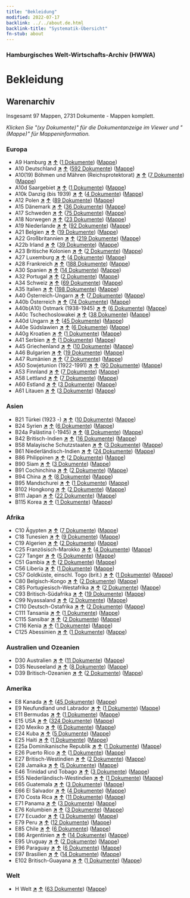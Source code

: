 ```yaml
---
title: "Bekleidung"
modified: 2022-07-17
backlink: ../../about.de.html
backlink-title: "Systematik-Übersicht"
fn-stub: about
---
```


### Hamburgisches Welt-Wirtschafts-Archiv (HWWA)

# Bekleidung&#160; 







## Warenarchiv




Insgesamt 97 Mappen, 2731 Dokumente - Mappen komplett.

_Klicken Sie "(xy Dokumente)" für die Dokumentanzeige im Viewer und "(Mappe)" für Mappeninformation._




### Europa

- A9 Hamburg [**&nearr;**](../../../geo/i/140905/about.de.html "Hamburg (alle Mappen)") [**&uarr;**](../../../geo/about.de.html#A9 "Ländersystematik") (<a href="https://pm20.zbw.eu/iiifview/folder/wa/142106,140905" title="über: Bekleidung : Hamburg" target="_blank">1 Dokumente</a>) ([Mappe](../../../../folder/wa/1421xx/142106/1409xx/140905/about.de.html))
- A10 Deutschland [**&nearr;**](../../../geo/i/126128/about.de.html "Deutschland (alle Mappen)") [**&uarr;**](../../../geo/about.de.html#A10 "Ländersystematik") (<a href="https://pm20.zbw.eu/iiifview/folder/wa/142106,126128" title="über: Bekleidung : Deutschland" target="_blank">592 Dokumente</a>) ([Mappe](../../../../folder/wa/1421xx/142106/1261xx/126128/about.de.html))
- A10(19) Böhmen und Mähren (Reichsprotektorat) [**&nearr;**](../../../geo/i/140098/about.de.html "Böhmen und Mähren (Reichsprotektorat) (alle Mappen)") [**&uarr;**](../../../geo/about.de.html#A10(19) "Ländersystematik") (<a href="https://pm20.zbw.eu/iiifview/folder/wa/142106,140098" title="über: Bekleidung : Böhmen und Mähren (Reichsprotektorat)" target="_blank">7 Dokumente</a>) ([Mappe](../../../../folder/wa/1421xx/142106/1400xx/140098/about.de.html))
- A10d Saargebiet [**&nearr;**](../../../geo/i/140938/about.de.html "Saargebiet (alle Mappen)") [**&uarr;**](../../../geo/about.de.html#A10d "Ländersystematik") (<a href="https://pm20.zbw.eu/iiifview/folder/wa/142106,140938" title="über: Bekleidung : Saargebiet" target="_blank">1 Dokumente</a>) ([Mappe](../../../../folder/wa/1421xx/142106/1409xx/140938/about.de.html))
- A10k Danzig (bis 1939) [**&nearr;**](../../../geo/i/140944/about.de.html "Danzig (bis 1939) (alle Mappen)") [**&uarr;**](../../../geo/about.de.html#A10k "Ländersystematik") (<a href="https://pm20.zbw.eu/iiifview/folder/wa/142106,140944" title="über: Bekleidung : Danzig (bis 1939)" target="_blank">4 Dokumente</a>) ([Mappe](../../../../folder/wa/1421xx/142106/1409xx/140944/about.de.html))
- A12 Polen [**&nearr;**](../../../geo/i/140962/about.de.html "Polen (alle Mappen)") [**&uarr;**](../../../geo/about.de.html#A12 "Ländersystematik") (<a href="https://pm20.zbw.eu/iiifview/folder/wa/142106,140962" title="über: Bekleidung : Polen" target="_blank">89 Dokumente</a>) ([Mappe](../../../../folder/wa/1421xx/142106/1409xx/140962/about.de.html))
- A15 Dänemark [**&nearr;**](../../../geo/i/141739/about.de.html "Dänemark (alle Mappen)") [**&uarr;**](../../../geo/about.de.html#A15 "Ländersystematik") (<a href="https://pm20.zbw.eu/iiifview/folder/wa/142106,141739" title="über: Bekleidung : Dänemark" target="_blank">36 Dokumente</a>) ([Mappe](../../../../folder/wa/1421xx/142106/1417xx/141739/about.de.html))
- A17 Schweden [**&nearr;**](../../../geo/i/140968/about.de.html "Schweden (alle Mappen)") [**&uarr;**](../../../geo/about.de.html#A17 "Ländersystematik") (<a href="https://pm20.zbw.eu/iiifview/folder/wa/142106,140968" title="über: Bekleidung : Schweden" target="_blank">75 Dokumente</a>) ([Mappe](../../../../folder/wa/1421xx/142106/1409xx/140968/about.de.html))
- A18 Norwegen [**&nearr;**](../../../geo/i/140969/about.de.html "Norwegen (alle Mappen)") [**&uarr;**](../../../geo/about.de.html#A18 "Ländersystematik") (<a href="https://pm20.zbw.eu/iiifview/folder/wa/142106,140969" title="über: Bekleidung : Norwegen" target="_blank">23 Dokumente</a>) ([Mappe](../../../../folder/wa/1421xx/142106/1409xx/140969/about.de.html))
- A19 Niederlande [**&nearr;**](../../../geo/i/140970/about.de.html "Niederlande (alle Mappen)") [**&uarr;**](../../../geo/about.de.html#A19 "Ländersystematik") (<a href="https://pm20.zbw.eu/iiifview/folder/wa/142106,140970" title="über: Bekleidung : Niederlande" target="_blank">92 Dokumente</a>) ([Mappe](../../../../folder/wa/1421xx/142106/1409xx/140970/about.de.html))
- A21 Belgien [**&nearr;**](../../../geo/i/140972/about.de.html "Belgien (alle Mappen)") [**&uarr;**](../../../geo/about.de.html#A21 "Ländersystematik") (<a href="https://pm20.zbw.eu/iiifview/folder/wa/142106,140972" title="über: Bekleidung : Belgien" target="_blank">19 Dokumente</a>) ([Mappe](../../../../folder/wa/1421xx/142106/1409xx/140972/about.de.html))
- A22 Großbritannien [**&nearr;**](../../../geo/i/140974/about.de.html "Großbritannien (alle Mappen)") [**&uarr;**](../../../geo/about.de.html#A22 "Ländersystematik") (<a href="https://pm20.zbw.eu/iiifview/folder/wa/142106,140974" title="über: Bekleidung : Großbritannien" target="_blank">219 Dokumente</a>) ([Mappe](../../../../folder/wa/1421xx/142106/1409xx/140974/about.de.html))
- A22b Irland [**&nearr;**](../../../geo/i/140976/about.de.html "Irland (alle Mappen)") [**&uarr;**](../../../geo/about.de.html#A22b "Ländersystematik") (<a href="https://pm20.zbw.eu/iiifview/folder/wa/142106,140976" title="über: Bekleidung : Irland" target="_blank">39 Dokumente</a>) ([Mappe](../../../../folder/wa/1421xx/142106/1409xx/140976/about.de.html))
- A23 Britische Kolonien [**&nearr;**](../../../geo/i/140978/about.de.html "Britische Kolonien (alle Mappen)") [**&uarr;**](../../../geo/about.de.html#A23 "Ländersystematik") (<a href="https://pm20.zbw.eu/iiifview/folder/wa/142106,140978" title="über: Bekleidung : Britische Kolonien" target="_blank">2 Dokumente</a>) ([Mappe](../../../../folder/wa/1421xx/142106/1409xx/140978/about.de.html))
- A27 Luxemburg [**&nearr;**](../../../geo/i/140981/about.de.html "Luxemburg (alle Mappen)") [**&uarr;**](../../../geo/about.de.html#A27 "Ländersystematik") (<a href="https://pm20.zbw.eu/iiifview/folder/wa/142106,140981" title="über: Bekleidung : Luxemburg" target="_blank">4 Dokumente</a>) ([Mappe](../../../../folder/wa/1421xx/142106/1409xx/140981/about.de.html))
- A28 Frankreich [**&nearr;**](../../../geo/i/140982/about.de.html "Frankreich (alle Mappen)") [**&uarr;**](../../../geo/about.de.html#A28 "Ländersystematik") (<a href="https://pm20.zbw.eu/iiifview/folder/wa/142106,140982" title="über: Bekleidung : Frankreich" target="_blank">188 Dokumente</a>) ([Mappe](../../../../folder/wa/1421xx/142106/1409xx/140982/about.de.html))
- A30 Spanien [**&nearr;**](../../../geo/i/140984/about.de.html "Spanien (alle Mappen)") [**&uarr;**](../../../geo/about.de.html#A30 "Ländersystematik") (<a href="https://pm20.zbw.eu/iiifview/folder/wa/142106,140984" title="über: Bekleidung : Spanien" target="_blank">14 Dokumente</a>) ([Mappe](../../../../folder/wa/1421xx/142106/1409xx/140984/about.de.html))
- A32 Portugal [**&nearr;**](../../../geo/i/140987/about.de.html "Portugal (alle Mappen)") [**&uarr;**](../../../geo/about.de.html#A32 "Ländersystematik") (<a href="https://pm20.zbw.eu/iiifview/folder/wa/142106,140987" title="über: Bekleidung : Portugal" target="_blank">2 Dokumente</a>) ([Mappe](../../../../folder/wa/1421xx/142106/1409xx/140987/about.de.html))
- A34 Schweiz [**&nearr;**](../../../geo/i/141007/about.de.html "Schweiz (alle Mappen)") [**&uarr;**](../../../geo/about.de.html#A34 "Ländersystematik") (<a href="https://pm20.zbw.eu/iiifview/folder/wa/142106,141007" title="über: Bekleidung : Schweiz" target="_blank">69 Dokumente</a>) ([Mappe](../../../../folder/wa/1421xx/142106/1410xx/141007/about.de.html))
- A35 Italien [**&nearr;**](../../../geo/i/141008/about.de.html "Italien (alle Mappen)") [**&uarr;**](../../../geo/about.de.html#A35 "Ländersystematik") (<a href="https://pm20.zbw.eu/iiifview/folder/wa/142106,141008" title="über: Bekleidung : Italien" target="_blank">198 Dokumente</a>) ([Mappe](../../../../folder/wa/1421xx/142106/1410xx/141008/about.de.html))
- A40 Österreich-Ungarn [**&nearr;**](../../../geo/i/126127/about.de.html "Österreich-Ungarn (alle Mappen)") [**&uarr;**](../../../geo/about.de.html#A40 "Ländersystematik") (<a href="https://pm20.zbw.eu/iiifview/folder/wa/142106,126127" title="über: Bekleidung : Österreich-Ungarn" target="_blank">7 Dokumente</a>) ([Mappe](../../../../folder/wa/1421xx/142106/1261xx/126127/about.de.html))
- A40b Österreich [**&nearr;**](../../../geo/i/141731/about.de.html "Österreich (alle Mappen)") [**&uarr;**](../../../geo/about.de.html#A40b "Ländersystematik") (<a href="https://pm20.zbw.eu/iiifview/folder/wa/142106,141731" title="über: Bekleidung : Österreich" target="_blank">74 Dokumente</a>) ([Mappe](../../../../folder/wa/1421xx/142106/1417xx/141731/about.de.html))
- A40b(A10) Ostmark (1938-1945) [**&nearr;**](../../../geo/i/163025/about.de.html "Ostmark (1938-1945) (alle Mappen)") [**&uarr;**](../../../geo/about.de.html#A40b(A10) "Ländersystematik") (<a href="https://pm20.zbw.eu/iiifview/folder/wa/142106,163025" title="über: Bekleidung : Ostmark (1938-1945)" target="_blank">6 Dokumente</a>) ([Mappe](../../../../folder/wa/1421xx/142106/1630xx/163025/about.de.html))
- A40c Tschechoslowakei [**&nearr;**](../../../geo/i/141022/about.de.html "Tschechoslowakei (alle Mappen)") [**&uarr;**](../../../geo/about.de.html#A40c "Ländersystematik") (<a href="https://pm20.zbw.eu/iiifview/folder/wa/142106,141022" title="über: Bekleidung : Tschechoslowakei" target="_blank">38 Dokumente</a>) ([Mappe](../../../../folder/wa/1421xx/142106/1410xx/141022/about.de.html))
- A40d Ungarn [**&nearr;**](../../../geo/i/141025/about.de.html "Ungarn (alle Mappen)") [**&uarr;**](../../../geo/about.de.html#A40d "Ländersystematik") (<a href="https://pm20.zbw.eu/iiifview/folder/wa/142106,141025" title="über: Bekleidung : Ungarn" target="_blank">45 Dokumente</a>) ([Mappe](../../../../folder/wa/1421xx/142106/1410xx/141025/about.de.html))
- A40e Südslawien [**&nearr;**](../../../geo/i/141028/about.de.html "Südslawien (alle Mappen)") [**&uarr;**](../../../geo/about.de.html#A40e "Ländersystematik") (<a href="https://pm20.zbw.eu/iiifview/folder/wa/142106,141028" title="über: Bekleidung : Südslawien" target="_blank">6 Dokumente</a>) ([Mappe](../../../../folder/wa/1421xx/142106/1410xx/141028/about.de.html))
- A40g Kroatien [**&nearr;**](../../../geo/i/141030/about.de.html "Kroatien (alle Mappen)") [**&uarr;**](../../../geo/about.de.html#A40g "Ländersystematik") (<a href="https://pm20.zbw.eu/iiifview/folder/wa/142106,141030" title="über: Bekleidung : Kroatien" target="_blank">1 Dokumente</a>) ([Mappe](../../../../folder/wa/1421xx/142106/1410xx/141030/about.de.html))
- A41 Serbien [**&nearr;**](../../../geo/i/141032/about.de.html "Serbien (alle Mappen)") [**&uarr;**](../../../geo/about.de.html#A41 "Ländersystematik") (<a href="https://pm20.zbw.eu/iiifview/folder/wa/142106,141032" title="über: Bekleidung : Serbien" target="_blank">1 Dokumente</a>) ([Mappe](../../../../folder/wa/1421xx/142106/1410xx/141032/about.de.html))
- A45 Griechenland [**&nearr;**](../../../geo/i/141037/about.de.html "Griechenland (alle Mappen)") [**&uarr;**](../../../geo/about.de.html#A45 "Ländersystematik") (<a href="https://pm20.zbw.eu/iiifview/folder/wa/142106,141037" title="über: Bekleidung : Griechenland" target="_blank">10 Dokumente</a>) ([Mappe](../../../../folder/wa/1421xx/142106/1410xx/141037/about.de.html))
- A46 Bulgarien [**&nearr;**](../../../geo/i/141039/about.de.html "Bulgarien (alle Mappen)") [**&uarr;**](../../../geo/about.de.html#A46 "Ländersystematik") (<a href="https://pm20.zbw.eu/iiifview/folder/wa/142106,141039" title="über: Bekleidung : Bulgarien" target="_blank">19 Dokumente</a>) ([Mappe](../../../../folder/wa/1421xx/142106/1410xx/141039/about.de.html))
- A47 Rumänien [**&nearr;**](../../../geo/i/141040/about.de.html "Rumänien (alle Mappen)") [**&uarr;**](../../../geo/about.de.html#A47 "Ländersystematik") (<a href="https://pm20.zbw.eu/iiifview/folder/wa/142106,141040" title="über: Bekleidung : Rumänien" target="_blank">7 Dokumente</a>) ([Mappe](../../../../folder/wa/1421xx/142106/1410xx/141040/about.de.html))
- A50 Sowjetunion (1922-1991) [**&nearr;**](../../../geo/i/141043/about.de.html "Sowjetunion (1922-1991) (alle Mappen)") [**&uarr;**](../../../geo/about.de.html#A50 "Ländersystematik") (<a href="https://pm20.zbw.eu/iiifview/folder/wa/142106,141043" title="über: Bekleidung : Sowjetunion (1922-1991)" target="_blank">90 Dokumente</a>) ([Mappe](../../../../folder/wa/1421xx/142106/1410xx/141043/about.de.html))
- A53 Finnland [**&nearr;**](../../../geo/i/141046/about.de.html "Finnland (alle Mappen)") [**&uarr;**](../../../geo/about.de.html#A53 "Ländersystematik") (<a href="https://pm20.zbw.eu/iiifview/folder/wa/142106,141046" title="über: Bekleidung : Finnland" target="_blank">7 Dokumente</a>) ([Mappe](../../../../folder/wa/1421xx/142106/1410xx/141046/about.de.html))
- A58 Lettland [**&nearr;**](../../../geo/i/141050/about.de.html "Lettland (alle Mappen)") [**&uarr;**](../../../geo/about.de.html#A58 "Ländersystematik") (<a href="https://pm20.zbw.eu/iiifview/folder/wa/142106,141050" title="über: Bekleidung : Lettland" target="_blank">7 Dokumente</a>) ([Mappe](../../../../folder/wa/1421xx/142106/1410xx/141050/about.de.html))
- A60 Estland [**&nearr;**](../../../geo/i/141052/about.de.html "Estland (alle Mappen)") [**&uarr;**](../../../geo/about.de.html#A60 "Ländersystematik") (<a href="https://pm20.zbw.eu/iiifview/folder/wa/142106,141052" title="über: Bekleidung : Estland" target="_blank">3 Dokumente</a>) ([Mappe](../../../../folder/wa/1421xx/142106/1410xx/141052/about.de.html))
- A61 Litauen [**&nearr;**](../../../geo/i/141053/about.de.html "Litauen (alle Mappen)") [**&uarr;**](../../../geo/about.de.html#A61 "Ländersystematik") (<a href="https://pm20.zbw.eu/iiifview/folder/wa/142106,141053" title="über: Bekleidung : Litauen" target="_blank">3 Dokumente</a>) ([Mappe](../../../../folder/wa/1421xx/142106/1410xx/141053/about.de.html))

### Asien

- B21 Türkei (1923 -) [**&nearr;**](../../../geo/i/141111/about.de.html "Türkei (1923 -) (alle Mappen)") [**&uarr;**](../../../geo/about.de.html#B21 "Ländersystematik") (<a href="https://pm20.zbw.eu/iiifview/folder/wa/142106,141111" title="über: Bekleidung : Türkei (1923 -)" target="_blank">10 Dokumente</a>) ([Mappe](../../../../folder/wa/1421xx/142106/1411xx/141111/about.de.html))
- B24 Syrien [**&nearr;**](../../../geo/i/141114/about.de.html "Syrien (alle Mappen)") [**&uarr;**](../../../geo/about.de.html#B24 "Ländersystematik") (<a href="https://pm20.zbw.eu/iiifview/folder/wa/142106,141114" title="über: Bekleidung : Syrien" target="_blank">6 Dokumente</a>) ([Mappe](../../../../folder/wa/1421xx/142106/1411xx/141114/about.de.html))
- B24a Palästina (-1945) [**&nearr;**](../../../geo/i/141115/about.de.html "Palästina (-1945) (alle Mappen)") [**&uarr;**](../../../geo/about.de.html#B24a "Ländersystematik") (<a href="https://pm20.zbw.eu/iiifview/folder/wa/142106,141115" title="über: Bekleidung : Palästina (-1945)" target="_blank">8 Dokumente</a>) ([Mappe](../../../../folder/wa/1421xx/142106/1411xx/141115/about.de.html))
- B42 Britisch-Indien [**&nearr;**](../../../geo/i/141189/about.de.html "Britisch-Indien (alle Mappen)") [**&uarr;**](../../../geo/about.de.html#B42 "Ländersystematik") (<a href="https://pm20.zbw.eu/iiifview/folder/wa/142106,141189" title="über: Bekleidung : Britisch-Indien" target="_blank">16 Dokumente</a>) ([Mappe](../../../../folder/wa/1421xx/142106/1411xx/141189/about.de.html))
- B58 Malayische Schutzstaaten [**&nearr;**](../../../geo/i/141206/about.de.html "Malayische Schutzstaaten (alle Mappen)") [**&uarr;**](../../../geo/about.de.html#B58 "Ländersystematik") (<a href="https://pm20.zbw.eu/iiifview/folder/wa/142106,141206" title="über: Bekleidung : Malayische Schutzstaaten" target="_blank">3 Dokumente</a>) ([Mappe](../../../../folder/wa/1421xx/142106/1412xx/141206/about.de.html))
- B61 Niederländisch-Indien [**&nearr;**](../../../geo/i/141215/about.de.html "Niederländisch-Indien (alle Mappen)") [**&uarr;**](../../../geo/about.de.html#B61 "Ländersystematik") (<a href="https://pm20.zbw.eu/iiifview/folder/wa/142106,141215" title="über: Bekleidung : Niederländisch-Indien" target="_blank">24 Dokumente</a>) ([Mappe](../../../../folder/wa/1421xx/142106/1412xx/141215/about.de.html))
- B86 Philippinen [**&nearr;**](../../../geo/i/141240/about.de.html "Philippinen (alle Mappen)") [**&uarr;**](../../../geo/about.de.html#B86 "Ländersystematik") (<a href="https://pm20.zbw.eu/iiifview/folder/wa/142106,141240" title="über: Bekleidung : Philippinen" target="_blank">2 Dokumente</a>) ([Mappe](../../../../folder/wa/1421xx/142106/1412xx/141240/about.de.html))
- B90 Siam [**&nearr;**](../../../geo/i/141242/about.de.html "Siam (alle Mappen)") [**&uarr;**](../../../geo/about.de.html#B90 "Ländersystematik") (<a href="https://pm20.zbw.eu/iiifview/folder/wa/142106,141242" title="über: Bekleidung : Siam" target="_blank">3 Dokumente</a>) ([Mappe](../../../../folder/wa/1421xx/142106/1412xx/141242/about.de.html))
- B91 Cochinchina [**&nearr;**](../../../geo/i/141243/about.de.html "Cochinchina (alle Mappen)") [**&uarr;**](../../../geo/about.de.html#B91 "Ländersystematik") (<a href="https://pm20.zbw.eu/iiifview/folder/wa/142106,141243" title="über: Bekleidung : Cochinchina" target="_blank">2 Dokumente</a>) ([Mappe](../../../../folder/wa/1421xx/142106/1412xx/141243/about.de.html))
- B94 China [**&nearr;**](../../../geo/i/141253/about.de.html "China (alle Mappen)") [**&uarr;**](../../../geo/about.de.html#B94 "Ländersystematik") (<a href="https://pm20.zbw.eu/iiifview/folder/wa/142106,141253" title="über: Bekleidung : China" target="_blank">8 Dokumente</a>) ([Mappe](../../../../folder/wa/1421xx/142106/1412xx/141253/about.de.html))
- B95 Mandschurei [**&nearr;**](../../../geo/i/141258/about.de.html "Mandschurei (alle Mappen)") [**&uarr;**](../../../geo/about.de.html#B95 "Ländersystematik") (<a href="https://pm20.zbw.eu/iiifview/folder/wa/142106,141258" title="über: Bekleidung : Mandschurei" target="_blank">1 Dokumente</a>) ([Mappe](../../../../folder/wa/1421xx/142106/1412xx/141258/about.de.html))
- B102 Hongkong [**&nearr;**](../../../geo/i/141268/about.de.html "Hongkong (alle Mappen)") [**&uarr;**](../../../geo/about.de.html#B102 "Ländersystematik") (<a href="https://pm20.zbw.eu/iiifview/folder/wa/142106,141268" title="über: Bekleidung : Hongkong" target="_blank">2 Dokumente</a>) ([Mappe](../../../../folder/wa/1421xx/142106/1412xx/141268/about.de.html))
- B111 Japan [**&nearr;**](../../../geo/i/141272/about.de.html "Japan (alle Mappen)") [**&uarr;**](../../../geo/about.de.html#B111 "Ländersystematik") (<a href="https://pm20.zbw.eu/iiifview/folder/wa/142106,141272" title="über: Bekleidung : Japan" target="_blank">22 Dokumente</a>) ([Mappe](../../../../folder/wa/1421xx/142106/1412xx/141272/about.de.html))
- B115 Korea [**&nearr;**](../../../geo/i/141276/about.de.html "Korea (alle Mappen)") [**&uarr;**](../../../geo/about.de.html#B115 "Ländersystematik") (<a href="https://pm20.zbw.eu/iiifview/folder/wa/142106,141276" title="über: Bekleidung : Korea" target="_blank">1 Dokumente</a>) ([Mappe](../../../../folder/wa/1421xx/142106/1412xx/141276/about.de.html))

### Afrika

- C10 Ägypten [**&nearr;**](../../../geo/i/141336/about.de.html "Ägypten (alle Mappen)") [**&uarr;**](../../../geo/about.de.html#C10 "Ländersystematik") (<a href="https://pm20.zbw.eu/iiifview/folder/wa/142106,141336" title="über: Bekleidung : Ägypten" target="_blank">7 Dokumente</a>) ([Mappe](../../../../folder/wa/1421xx/142106/1413xx/141336/about.de.html))
- C18 Tunesien [**&nearr;**](../../../geo/i/141353/about.de.html "Tunesien (alle Mappen)") [**&uarr;**](../../../geo/about.de.html#C18 "Ländersystematik") (<a href="https://pm20.zbw.eu/iiifview/folder/wa/142106,141353" title="über: Bekleidung : Tunesien" target="_blank">9 Dokumente</a>) ([Mappe](../../../../folder/wa/1421xx/142106/1413xx/141353/about.de.html))
- C19 Algerien [**&nearr;**](../../../geo/i/141354/about.de.html "Algerien (alle Mappen)") [**&uarr;**](../../../geo/about.de.html#C19 "Ländersystematik") (<a href="https://pm20.zbw.eu/iiifview/folder/wa/142106,141354" title="über: Bekleidung : Algerien" target="_blank">2 Dokumente</a>) ([Mappe](../../../../folder/wa/1421xx/142106/1413xx/141354/about.de.html))
- C25 Französisch-Marokko [**&nearr;**](../../../geo/i/141358/about.de.html "Französisch-Marokko (alle Mappen)") [**&uarr;**](../../../geo/about.de.html#C25 "Ländersystematik") (<a href="https://pm20.zbw.eu/iiifview/folder/wa/142106,141358" title="über: Bekleidung : Französisch-Marokko" target="_blank">4 Dokumente</a>) ([Mappe](../../../../folder/wa/1421xx/142106/1413xx/141358/about.de.html))
- C27 Tanger [**&nearr;**](../../../geo/i/141360/about.de.html "Tanger (alle Mappen)") [**&uarr;**](../../../geo/about.de.html#C27 "Ländersystematik") (<a href="https://pm20.zbw.eu/iiifview/folder/wa/142106,141360" title="über: Bekleidung : Tanger" target="_blank">5 Dokumente</a>) ([Mappe](../../../../folder/wa/1421xx/142106/1413xx/141360/about.de.html))
- C51 Gambia [**&nearr;**](../../../geo/i/141400/about.de.html "Gambia (alle Mappen)") [**&uarr;**](../../../geo/about.de.html#C51 "Ländersystematik") (<a href="https://pm20.zbw.eu/iiifview/folder/wa/142106,141400" title="über: Bekleidung : Gambia" target="_blank">2 Dokumente</a>) ([Mappe](../../../../folder/wa/1421xx/142106/1414xx/141400/about.de.html))
- C56 Liberia [**&nearr;**](../../../geo/i/141405/about.de.html "Liberia (alle Mappen)") [**&uarr;**](../../../geo/about.de.html#C56 "Ländersystematik") (<a href="https://pm20.zbw.eu/iiifview/folder/wa/142106,141405" title="über: Bekleidung : Liberia" target="_blank">1 Dokumente</a>) ([Mappe](../../../../folder/wa/1421xx/142106/1414xx/141405/about.de.html))
- C57 Goldküste, einschl. Togo (brit.) [**&nearr;**](../../../geo/i/141406/about.de.html "Goldküste, einschl. Togo (brit.) (alle Mappen)") [**&uarr;**](../../../geo/about.de.html#C57 "Ländersystematik") (<a href="https://pm20.zbw.eu/iiifview/folder/wa/142106,141406" title="über: Bekleidung : Goldküste, einschl. Togo (brit.)" target="_blank">1 Dokumente</a>) ([Mappe](../../../../folder/wa/1421xx/142106/1414xx/141406/about.de.html))
- C80 Belgisch-Kongo [**&nearr;**](../../../geo/i/141444/about.de.html "Belgisch-Kongo (alle Mappen)") [**&uarr;**](../../../geo/about.de.html#C80 "Ländersystematik") (<a href="https://pm20.zbw.eu/iiifview/folder/wa/142106,141444" title="über: Bekleidung : Belgisch-Kongo" target="_blank">2 Dokumente</a>) ([Mappe](../../../../folder/wa/1421xx/142106/1414xx/141444/about.de.html))
- C85 Portugiesisch-Westafrika [**&nearr;**](../../../geo/i/141449/about.de.html "Portugiesisch-Westafrika (alle Mappen)") [**&uarr;**](../../../geo/about.de.html#C85 "Ländersystematik") (<a href="https://pm20.zbw.eu/iiifview/folder/wa/142106,141449" title="über: Bekleidung : Portugiesisch-Westafrika" target="_blank">2 Dokumente</a>) ([Mappe](../../../../folder/wa/1421xx/142106/1414xx/141449/about.de.html))
- C93 Britisch-Südafrika [**&nearr;**](../../../geo/i/141454/about.de.html "Britisch-Südafrika (alle Mappen)") [**&uarr;**](../../../geo/about.de.html#C93 "Ländersystematik") (<a href="https://pm20.zbw.eu/iiifview/folder/wa/142106,141454" title="über: Bekleidung : Britisch-Südafrika" target="_blank">19 Dokumente</a>) ([Mappe](../../../../folder/wa/1421xx/142106/1414xx/141454/about.de.html))
- C99 Nyassaland [**&nearr;**](../../../geo/i/141462/about.de.html "Nyassaland (alle Mappen)") [**&uarr;**](../../../geo/about.de.html#C99 "Ländersystematik") (<a href="https://pm20.zbw.eu/iiifview/folder/wa/142106,141462" title="über: Bekleidung : Nyassaland" target="_blank">2 Dokumente</a>) ([Mappe](../../../../folder/wa/1421xx/142106/1414xx/141462/about.de.html))
- C110 Deutsch-Ostafrika [**&nearr;**](../../../geo/i/141471/about.de.html "Deutsch-Ostafrika (alle Mappen)") [**&uarr;**](../../../geo/about.de.html#C110 "Ländersystematik") (<a href="https://pm20.zbw.eu/iiifview/folder/wa/142106,141471" title="über: Bekleidung : Deutsch-Ostafrika" target="_blank">2 Dokumente</a>) ([Mappe](../../../../folder/wa/1421xx/142106/1414xx/141471/about.de.html))
- C111 Tansania [**&nearr;**](../../../geo/i/141472/about.de.html "Tansania (alle Mappen)") [**&uarr;**](../../../geo/about.de.html#C111 "Ländersystematik") (<a href="https://pm20.zbw.eu/iiifview/folder/wa/142106,141472" title="über: Bekleidung : Tansania" target="_blank">1 Dokumente</a>) ([Mappe](../../../../folder/wa/1421xx/142106/1414xx/141472/about.de.html))
- C115 Sansibar [**&nearr;**](../../../geo/i/141474/about.de.html "Sansibar (alle Mappen)") [**&uarr;**](../../../geo/about.de.html#C115 "Ländersystematik") (<a href="https://pm20.zbw.eu/iiifview/folder/wa/142106,141474" title="über: Bekleidung : Sansibar" target="_blank">2 Dokumente</a>) ([Mappe](../../../../folder/wa/1421xx/142106/1414xx/141474/about.de.html))
- C116 Kenia [**&nearr;**](../../../geo/i/141475/about.de.html "Kenia (alle Mappen)") [**&uarr;**](../../../geo/about.de.html#C116 "Ländersystematik") (<a href="https://pm20.zbw.eu/iiifview/folder/wa/142106,141475" title="über: Bekleidung : Kenia" target="_blank">1 Dokumente</a>) ([Mappe](../../../../folder/wa/1421xx/142106/1414xx/141475/about.de.html))
- C125 Abessinien [**&nearr;**](../../../geo/i/141482/about.de.html "Abessinien (alle Mappen)") [**&uarr;**](../../../geo/about.de.html#C125 "Ländersystematik") (<a href="https://pm20.zbw.eu/iiifview/folder/wa/142106,141482" title="über: Bekleidung : Abessinien" target="_blank">1 Dokumente</a>) ([Mappe](../../../../folder/wa/1421xx/142106/1414xx/141482/about.de.html))

### Australien und Ozeanien

- D30 Australien [**&nearr;**](../../../geo/i/141621/about.de.html "Australien (alle Mappen)") [**&uarr;**](../../../geo/about.de.html#D30 "Ländersystematik") (<a href="https://pm20.zbw.eu/iiifview/folder/wa/142106,141621" title="über: Bekleidung : Australien" target="_blank">11 Dokumente</a>) ([Mappe](../../../../folder/wa/1421xx/142106/1416xx/141621/about.de.html))
- D35 Neuseeland [**&nearr;**](../../../geo/i/141623/about.de.html "Neuseeland (alle Mappen)") [**&uarr;**](../../../geo/about.de.html#D35 "Ländersystematik") (<a href="https://pm20.zbw.eu/iiifview/folder/wa/142106,141623" title="über: Bekleidung : Neuseeland" target="_blank">8 Dokumente</a>) ([Mappe](../../../../folder/wa/1421xx/142106/1416xx/141623/about.de.html))
- D39 Britisch-Ozeanien [**&nearr;**](../../../geo/i/141625/about.de.html "Britisch-Ozeanien (alle Mappen)") [**&uarr;**](../../../geo/about.de.html#D39 "Ländersystematik") (<a href="https://pm20.zbw.eu/iiifview/folder/wa/142106,141625" title="über: Bekleidung : Britisch-Ozeanien" target="_blank">2 Dokumente</a>) ([Mappe](../../../../folder/wa/1421xx/142106/1416xx/141625/about.de.html))

### Amerika

- E8 Kanada [**&nearr;**](../../../geo/i/141644/about.de.html "Kanada (alle Mappen)") [**&uarr;**](../../../geo/about.de.html#E8 "Ländersystematik") (<a href="https://pm20.zbw.eu/iiifview/folder/wa/142106,141644" title="über: Bekleidung : Kanada" target="_blank">45 Dokumente</a>) ([Mappe](../../../../folder/wa/1421xx/142106/1416xx/141644/about.de.html))
- E9 Neufundland und Labrador [**&nearr;**](../../../geo/i/141648/about.de.html "Neufundland und Labrador (alle Mappen)") [**&uarr;**](../../../geo/about.de.html#E9 "Ländersystematik") (<a href="https://pm20.zbw.eu/iiifview/folder/wa/142106,141648" title="über: Bekleidung : Neufundland und Labrador" target="_blank">1 Dokumente</a>) ([Mappe](../../../../folder/wa/1421xx/142106/1416xx/141648/about.de.html))
- E11 Bermudas [**&nearr;**](../../../geo/i/141652/about.de.html "Bermudas (alle Mappen)") [**&uarr;**](../../../geo/about.de.html#E11 "Ländersystematik") (<a href="https://pm20.zbw.eu/iiifview/folder/wa/142106,141652" title="über: Bekleidung : Bermudas" target="_blank">1 Dokumente</a>) ([Mappe](../../../../folder/wa/1421xx/142106/1416xx/141652/about.de.html))
- E15 USA [**&nearr;**](../../../geo/i/141653/about.de.html "USA (alle Mappen)") [**&uarr;**](../../../geo/about.de.html#E15 "Ländersystematik") (<a href="https://pm20.zbw.eu/iiifview/folder/wa/142106,141653" title="über: Bekleidung : USA" target="_blank">324 Dokumente</a>) ([Mappe](../../../../folder/wa/1421xx/142106/1416xx/141653/about.de.html))
- E20 Mexiko [**&nearr;**](../../../geo/i/141657/about.de.html "Mexiko (alle Mappen)") [**&uarr;**](../../../geo/about.de.html#E20 "Ländersystematik") (<a href="https://pm20.zbw.eu/iiifview/folder/wa/142106,141657" title="über: Bekleidung : Mexiko" target="_blank">6 Dokumente</a>) ([Mappe](../../../../folder/wa/1421xx/142106/1416xx/141657/about.de.html))
- E24 Kuba [**&nearr;**](../../../geo/i/141659/about.de.html "Kuba (alle Mappen)") [**&uarr;**](../../../geo/about.de.html#E24 "Ländersystematik") (<a href="https://pm20.zbw.eu/iiifview/folder/wa/142106,141659" title="über: Bekleidung : Kuba" target="_blank">5 Dokumente</a>) ([Mappe](../../../../folder/wa/1421xx/142106/1416xx/141659/about.de.html))
- E25 Haiti [**&nearr;**](../../../geo/i/141660/about.de.html "Haiti (alle Mappen)") [**&uarr;**](../../../geo/about.de.html#E25 "Ländersystematik") (<a href="https://pm20.zbw.eu/iiifview/folder/wa/142106,141660" title="über: Bekleidung : Haiti" target="_blank">1 Dokumente</a>) ([Mappe](../../../../folder/wa/1421xx/142106/1416xx/141660/about.de.html))
- E25a Dominikanische Republik [**&nearr;**](../../../geo/i/141661/about.de.html "Dominikanische Republik (alle Mappen)") [**&uarr;**](../../../geo/about.de.html#E25a "Ländersystematik") (<a href="https://pm20.zbw.eu/iiifview/folder/wa/142106,141661" title="über: Bekleidung : Dominikanische Republik" target="_blank">1 Dokumente</a>) ([Mappe](../../../../folder/wa/1421xx/142106/1416xx/141661/about.de.html))
- E26 Puerto Rico [**&nearr;**](../../../geo/i/141662/about.de.html "Puerto Rico (alle Mappen)") [**&uarr;**](../../../geo/about.de.html#E26 "Ländersystematik") (<a href="https://pm20.zbw.eu/iiifview/folder/wa/142106,141662" title="über: Bekleidung : Puerto Rico" target="_blank">1 Dokumente</a>) ([Mappe](../../../../folder/wa/1421xx/142106/1416xx/141662/about.de.html))
- E27 Britisch-Westindien [**&nearr;**](../../../geo/i/141663/about.de.html "Britisch-Westindien (alle Mappen)") [**&uarr;**](../../../geo/about.de.html#E27 "Ländersystematik") (<a href="https://pm20.zbw.eu/iiifview/folder/wa/142106,141663" title="über: Bekleidung : Britisch-Westindien" target="_blank">2 Dokumente</a>) ([Mappe](../../../../folder/wa/1421xx/142106/1416xx/141663/about.de.html))
- E28 Jamaika [**&nearr;**](../../../geo/i/141664/about.de.html "Jamaika (alle Mappen)") [**&uarr;**](../../../geo/about.de.html#E28 "Ländersystematik") (<a href="https://pm20.zbw.eu/iiifview/folder/wa/142106,141664" title="über: Bekleidung : Jamaika" target="_blank">5 Dokumente</a>) ([Mappe](../../../../folder/wa/1421xx/142106/1416xx/141664/about.de.html))
- E46 Trinidad und Tobago [**&nearr;**](../../../geo/i/141667/about.de.html "Trinidad und Tobago (alle Mappen)") [**&uarr;**](../../../geo/about.de.html#E46 "Ländersystematik") (<a href="https://pm20.zbw.eu/iiifview/folder/wa/142106,141667" title="über: Bekleidung : Trinidad und Tobago" target="_blank">3 Dokumente</a>) ([Mappe](../../../../folder/wa/1421xx/142106/1416xx/141667/about.de.html))
- E55 Niederländisch-Westindien [**&nearr;**](../../../geo/i/141674/about.de.html "Niederländisch-Westindien (alle Mappen)") [**&uarr;**](../../../geo/about.de.html#E55 "Ländersystematik") (<a href="https://pm20.zbw.eu/iiifview/folder/wa/142106,141674" title="über: Bekleidung : Niederländisch-Westindien" target="_blank">1 Dokumente</a>) ([Mappe](../../../../folder/wa/1421xx/142106/1416xx/141674/about.de.html))
- E65 Guatemala [**&nearr;**](../../../geo/i/141678/about.de.html "Guatemala (alle Mappen)") [**&uarr;**](../../../geo/about.de.html#E65 "Ländersystematik") (<a href="https://pm20.zbw.eu/iiifview/folder/wa/142106,141678" title="über: Bekleidung : Guatemala" target="_blank">3 Dokumente</a>) ([Mappe](../../../../folder/wa/1421xx/142106/1416xx/141678/about.de.html))
- E66 El Salvador [**&nearr;**](../../../geo/i/141679/about.de.html "El Salvador (alle Mappen)") [**&uarr;**](../../../geo/about.de.html#E66 "Ländersystematik") (<a href="https://pm20.zbw.eu/iiifview/folder/wa/142106,141679" title="über: Bekleidung : El Salvador" target="_blank">4 Dokumente</a>) ([Mappe](../../../../folder/wa/1421xx/142106/1416xx/141679/about.de.html))
- E70 Costa Rica [**&nearr;**](../../../geo/i/141683/about.de.html "Costa Rica (alle Mappen)") [**&uarr;**](../../../geo/about.de.html#E70 "Ländersystematik") (<a href="https://pm20.zbw.eu/iiifview/folder/wa/142106,141683" title="über: Bekleidung : Costa Rica" target="_blank">11 Dokumente</a>) ([Mappe](../../../../folder/wa/1421xx/142106/1416xx/141683/about.de.html))
- E71 Panama [**&nearr;**](../../../geo/i/141684/about.de.html "Panama (alle Mappen)") [**&uarr;**](../../../geo/about.de.html#E71 "Ländersystematik") (<a href="https://pm20.zbw.eu/iiifview/folder/wa/142106,141684" title="über: Bekleidung : Panama" target="_blank">3 Dokumente</a>) ([Mappe](../../../../folder/wa/1421xx/142106/1416xx/141684/about.de.html))
- E76 Kolumbien [**&nearr;**](../../../geo/i/141687/about.de.html "Kolumbien (alle Mappen)") [**&uarr;**](../../../geo/about.de.html#E76 "Ländersystematik") (<a href="https://pm20.zbw.eu/iiifview/folder/wa/142106,141687" title="über: Bekleidung : Kolumbien" target="_blank">3 Dokumente</a>) ([Mappe](../../../../folder/wa/1421xx/142106/1416xx/141687/about.de.html))
- E77 Ecuador [**&nearr;**](../../../geo/i/141688/about.de.html "Ecuador (alle Mappen)") [**&uarr;**](../../../geo/about.de.html#E77 "Ländersystematik") (<a href="https://pm20.zbw.eu/iiifview/folder/wa/142106,141688" title="über: Bekleidung : Ecuador" target="_blank">3 Dokumente</a>) ([Mappe](../../../../folder/wa/1421xx/142106/1416xx/141688/about.de.html))
- E79 Peru [**&nearr;**](../../../geo/i/141689/about.de.html "Peru (alle Mappen)") [**&uarr;**](../../../geo/about.de.html#E79 "Ländersystematik") (<a href="https://pm20.zbw.eu/iiifview/folder/wa/142106,141689" title="über: Bekleidung : Peru" target="_blank">12 Dokumente</a>) ([Mappe](../../../../folder/wa/1421xx/142106/1416xx/141689/about.de.html))
- E85 Chile [**&nearr;**](../../../geo/i/141691/about.de.html "Chile (alle Mappen)") [**&uarr;**](../../../geo/about.de.html#E85 "Ländersystematik") (<a href="https://pm20.zbw.eu/iiifview/folder/wa/142106,141691" title="über: Bekleidung : Chile" target="_blank">6 Dokumente</a>) ([Mappe](../../../../folder/wa/1421xx/142106/1416xx/141691/about.de.html))
- E86 Argentinien [**&nearr;**](../../../geo/i/141692/about.de.html "Argentinien (alle Mappen)") [**&uarr;**](../../../geo/about.de.html#E86 "Ländersystematik") (<a href="https://pm20.zbw.eu/iiifview/folder/wa/142106,141692" title="über: Bekleidung : Argentinien" target="_blank">14 Dokumente</a>) ([Mappe](../../../../folder/wa/1421xx/142106/1416xx/141692/about.de.html))
- E95 Uruguay [**&nearr;**](../../../geo/i/141695/about.de.html "Uruguay (alle Mappen)") [**&uarr;**](../../../geo/about.de.html#E95 "Ländersystematik") (<a href="https://pm20.zbw.eu/iiifview/folder/wa/142106,141695" title="über: Bekleidung : Uruguay" target="_blank">2 Dokumente</a>) ([Mappe](../../../../folder/wa/1421xx/142106/1416xx/141695/about.de.html))
- E96 Paraguay [**&nearr;**](../../../geo/i/141696/about.de.html "Paraguay (alle Mappen)") [**&uarr;**](../../../geo/about.de.html#E96 "Ländersystematik") (<a href="https://pm20.zbw.eu/iiifview/folder/wa/142106,141696" title="über: Bekleidung : Paraguay" target="_blank">6 Dokumente</a>) ([Mappe](../../../../folder/wa/1421xx/142106/1416xx/141696/about.de.html))
- E97 Brasilien [**&nearr;**](../../../geo/i/141697/about.de.html "Brasilien (alle Mappen)") [**&uarr;**](../../../geo/about.de.html#E97 "Ländersystematik") (<a href="https://pm20.zbw.eu/iiifview/folder/wa/142106,141697" title="über: Bekleidung : Brasilien" target="_blank">14 Dokumente</a>) ([Mappe](../../../../folder/wa/1421xx/142106/1416xx/141697/about.de.html))
- E102 Britisch-Guayana [**&nearr;**](../../../geo/i/141700/about.de.html "Britisch-Guayana (alle Mappen)") [**&uarr;**](../../../geo/about.de.html#E102 "Ländersystematik") (<a href="https://pm20.zbw.eu/iiifview/folder/wa/142106,141700" title="über: Bekleidung : Britisch-Guayana" target="_blank">1 Dokumente</a>) ([Mappe](../../../../folder/wa/1421xx/142106/1417xx/141700/about.de.html))

### Welt

- H Welt [**&nearr;**](../../../geo/i/141728/about.de.html "Welt (alle Mappen)") [**&uarr;**](../../../geo/about.de.html#H "Ländersystematik") (<a href="https://pm20.zbw.eu/iiifview/folder/wa/142106,141728" title="über: Bekleidung : Welt" target="_blank">63 Dokumente</a>) ([Mappe](../../../../folder/wa/1421xx/142106/1417xx/141728/about.de.html))








